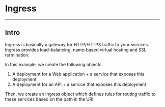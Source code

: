 # Ingress
---

## Intro

Ingress is basically a gateway for HTTP/HTTPS traffic to your services. Ingress
provides load-balancing, name-based virtual hosting and SSL termination.

In this example, we create the following objects:
1. A deployment for a Web application + a service that exposes this deployment
2. A deployment for an API +  a service that exposes this deployment

Then, we create an Ingress object which defines rules for routing traffic
to these services based on the path in the URI.




